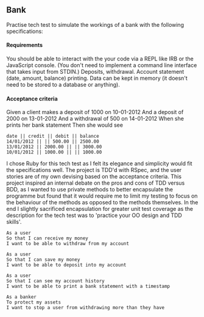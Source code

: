 ## Bank

Practise tech test to simulate the workings of a bank with the following specifications:

#### Requirements

You should be able to interact with the your code via a REPL like IRB or the JavaScript console. (You don't need to implement a command line interface that takes input from STDIN.)
Deposits, withdrawal.
Account statement (date, amount, balance) printing.
Data can be kept in memory (it doesn't need to be stored to a database or anything).

#### Acceptance criteria

Given a client makes a deposit of 1000 on 10-01-2012 And a deposit of 2000 on 13-01-2012 And a withdrawal of 500 on 14-01-2012 When she prints her bank statement Then she would see

```
date || credit || debit || balance
14/01/2012 || || 500.00 || 2500.00
13/01/2012 || 2000.00 || || 3000.00
10/01/2012 || 1000.00 || || 1000.00
```


I chose Ruby for this tech test as I felt its elegance and simplicity would fit the specifications well. The project is TDD'd with RSpec, and the user stories are of my own devising based on the acceptance criteria. This project inspired an internal debate on the pros and cons of TDD versus BDD, as I wanted to use private methods to better encapsulate the programme but found that it would require me to limit my testing to focus on the behaviour of the methods as opposed to the methods themselves. In the end I slightly sacrificed encapsulation for greater unit test coverage as the description for the tech test was to 'practice your OO design and TDD skills'.

```
As a user
So that I can receive my money
I want to be able to withdraw from my account

As a user
So that I can save my money
I want to be able to deposit into my account

As a user
So that I can see my account history
I want to be able to print a bank statement with a timestamp

As a banker
To protect my assets
I want to stop a user from withdrawing more than they have
```
